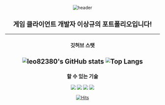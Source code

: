 <center>

![header](https://capsule-render.vercel.app/api?type=soft&text=이상규&color=gradient)

## 게임 클라이언트 개발자 이상규의 포트폴리오입니다!
---
### 깃허브 스탯
![leo82380's GitHub stats](https://github-readme-stats.vercel.app/api?username=leo82380)
![Top Langs](https://github-readme-stats.vercel.app/api/top-langs/?username=leo82380&layout=compact)
---
### 할 수 있는 기술
<img src="https://img.shields.io/badge/unity-000000?style=flat-square&logo=unity&logoColor=FFFFFF"/>
<img src="https://img.shields.io/badge/CSharp-99CC00?style=flat-square&logo=sharp&logoColor=FFFFFF"/>
<img src="https://img.shields.io/badge/JS-F7DF1E?style=flat-square&logo=javascript&logoColor=FFFFFF"/>
<img src="https://img.shields.io/badge/C++-00599C?style=flat-square&logo=Cplusplus&logoColor=FFFFFF"/>

[![Hits](https://hits.seeyoufarm.com/api/count/incr/badge.svg?url=https%3A%2F%2Fgithub.com%2Fleo82380&count_bg=%2379C83D&title_bg=%23555555&icon=&icon_color=%23E7E7E7&title=hits&edge_flat=false)](https://github.com/leo82380)
</center>
